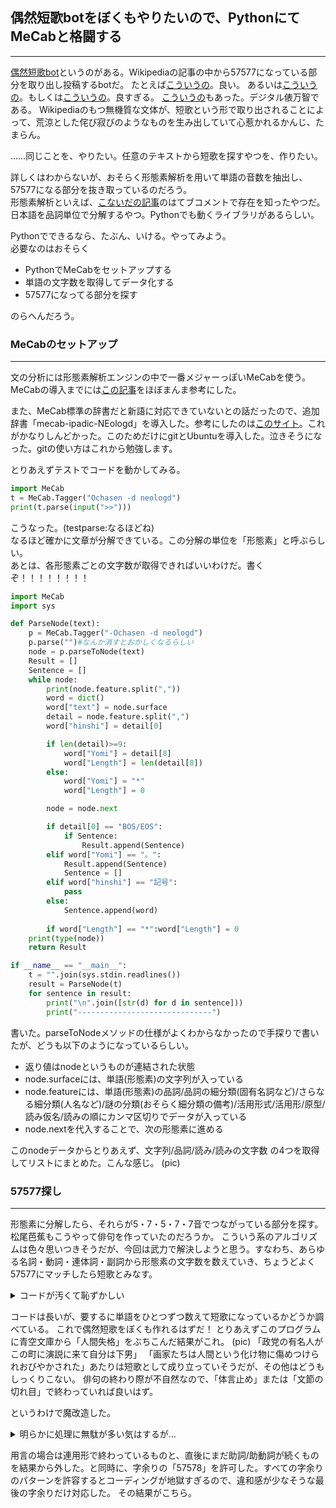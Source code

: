 ## 偶然短歌botをぼくもやりたいので、PythonにてMeCabと格闘する
---
[偶然短歌bot](https://twitter.com/g57577)というのがある。Wikipediaの記事の中から57577になっている部分を取り出し投稿するbotだ。
たとえば[こういうの](https://twitter.com/g57577/status/550141727835967488?ref_src=twsrc%5Etfw%7Ctwcamp%5Etweetembed%7Ctwterm%5E550141727835967488&ref_url=https%3A%2F%2Fwww.huffingtonpost.jp%2F2015%2F01%2F18%2Fwikipedia-tanka_n_6497840.html)。良い。
あるいは[こういうの](https://twitter.com/g57577/status/1148140241531875329)。もしくは[こういうの](https://twitter.com/g57577/status/1142054780019335168)。良すぎる。
[こういうの](https://twitter.com/g57577/status/1145256221265543169)もあった。デジタル俵万智である。
Wikipediaのもつ無機質な文体が、短歌という形で取り出されることによって、荒涼とした侘び寂びのようなものを生み出していて心惹かれるかんじ、たまらん。

……同じことを、やりたい。任意のテキストから短歌を探すやつを、作りたい。

詳しくはわからないが、おそらく形態素解析を用いて単語の音数を抽出し、57577になる部分を抜き取っているのだろう。  
形態素解析といえば、[こないだの記事](Link)のはてブコメントで存在を知ったやつだ。日本語を品詞単位で分解するやつ。Pythonでも動くライブラリがあるらしい。

Pythonでできるなら、たぶん、いける。やってみよう。  
必要なのはおそらく

* PythonでMeCabをセットアップする
* 単語の文字数を取得してデータ化する
* 57577になってる部分を探す

のらへんだろう。

### MeCabのセットアップ
---
文の分析には形態素解析エンジンの中で一番メジャーっぽいMeCabを使う。   
MeCabの導入までには[この記事](https://qiita.com/osyou-create/items/c7864a5200238d8678aa)をほぼまんま参考にした。

また、MeCab標準の辞書だと新語に対応できていないとの話だったので、追加辞書「mecab-ipadic-NEologd」を導入した。参考にしたのは[このサイト](https://www.pytry3g.com/entry/2018/04/24/143934)。これがかなりしんどかった。このためだけにgitとUbuntuを導入した。泣きそうになった。gitの使い方はこれから勉強します。

とりあえずテストでコードを動かしてみる。
```Python
import MeCab
t = MeCab.Tagger("Ochasen -d neologd")
print(t.parse(input(">>")))

```
こうなった。(testparse:なるほどね)  
なるほど確かに文章が分解できている。この分解の単位を「形態素」と呼ぶらしい。  
あとは、各形態素ごとの文字数が取得できればいいわけだ。書くぞ！！！！！！！！

```Python
import MeCab
import sys

def ParseNode(text):
    p = MeCab.Tagger("-Ochasen -d neologd")
    p.parse("")#なんか消すとおかしくなるらしい
    node = p.parseToNode(text)
    Result = []
    Sentence = []
    while node:
        print(node.feature.split(","))
        word = dict()
        word["text"] = node.surface
        detail = node.feature.split(",")
        word["hinshi"] = detail[0]

        if len(detail)>=9:
            word["Yomi"] = detail[8]
            word["Length"] = len(detail[8])
        else:
            word["Yomi"] = "*"
            word["Length"] = 0

        node = node.next

        if detail[0] == "BOS/EOS":
            if Sentence:
                Result.append(Sentence)
        elif word["Yomi"] == "。":
            Result.append(Sentence)
            Sentence = []
        elif word["hinshi"] == "記号":
            pass
        else:
            Sentence.append(word)
        
        if word["Length"] == "*":word["Length"] = 0
    print(type(node))
    return Result

if __name__ == "__main__":
    t = "".join(sys.stdin.readlines())
    result = ParseNode(t)
    for sentence in result:
        print("\n".join([str(d) for d in sentence]))
        print("------------------------------")
```
書いた。parseToNodeメソッドの仕様がよくわからなかったので手探りで書いたが、どうも以下のようになっているらしい。

* 返り値はnodeというものが連結された状態
* node.surfaceには、単語(形態素)の文字列が入っている 
* node.featureには、単語(形態素)の品詞/品詞の細分類(固有名詞など)/さらなる細分類(人名など)/謎の分類(おそらく細分類の備考)/活用形式/活用形/原型/読み仮名/読みの順にカンマ区切りでデータが入っている
* node.nextを代入することで、次の形態素に進める

このnodeデータからとりあえず、文字列/品詞/読み/読みの文字数 の4つを取得してリストにまとめた。こんな感じ。
(pic)
### 57577探し
---
形態素に分解したら、それらが5・7・5・7・7音でつながっている部分を探す。松尾芭蕉もこうやって俳句を作っていたのだろうか。
こういう系のアルゴリズムは色々思いつきそうだが、今回は武力で解決しようと思う。すなわち、あらゆる名詞・動詞・連体詞・副詞から形態素の文字数を数えていき、ちょうどよく57577にマッチしたら短歌とみなす。

<details><summary>コードが汚くて恥ずかしい</summary>

```Python
from split_node import ParseNode
import MeCab
import itertools
import sys

def FindTanka(text,neologd=False):
    """
    テキストをぶちこむと短歌のリストを返してくれる風流な関数。
    """
    Nodes = ParseNode(text,neologd=neologd)
    TankaPoint = (5,12,17,24,31,32)
    Tankas = []
    for sentence in Nodes:
        l = len(sentence)
        for n,StartWord in enumerate(sentence):
            if StartWord["Yomi"] =="*" or\
            StartWord["Hinshi"] not in ("名詞","動詞","連体詞","副詞"):continue
            sound = 0
            curpos = n
            tanka = ""
            tankalen = 0
            while sound<=31 and curpos<l:
                w = sentence[curpos]
                #句の始まりが助詞や助動詞でないかどうか
                if sound in TankaPoint:
                    if w["Hinshi"] not in ("名詞","動詞","連体詞","副詞"):
                        break       
                if w["Yomi"]!="*":
                    tanka += w["Text"]
                    sound += w["Length"]
                    if sound ==TankaPoint[tankalen]:
                        tankalen+=1
                    if tankalen == 5:
                        Tankas.append(tanka)
                        break
                curpos+=1
    return(Tankas)

if __name__ == "__main__":
    print(FindTanka(wikipedia(input("url:")),neologd = True))
```
</details>

コードは長いが、要するに単語をひとつずつ数えて短歌になっているかどうか調べている。
これで偶然短歌をぼくも作れるはずだ！
とりあえずこのプログラムに青空文庫から「人間失格」をぶちこんだ結果がこれ。
(pic)
「政党の有名人がこの町に演説に来て自分は下男」
「画家たちは人間という化け物に傷めつけられおびやかされた」あたりは短歌として成り立っていそうだが、その他はどうもしっくりこない。
俳句の終わり際が不自然なので、「体言止め」または「文節の切れ目」で終わっていれば良いはず。

というわけで魔改造した。
<details><summary>明らかに処理に無駄が多い気はするが…</summary>

```Python
from split_node import ParseNode
import MeCab
import itertools
import sys

JIRITSUGO = (
"動詞","形容詞","接続詞",
"名詞","副詞","連体詞","感動詞")#自立後のリスト
FUZOKUGO = ("助詞","助動詞")

def FindTanka(text,neologd=False):
    """
    テキストをぶちこむと短歌のリストを返してくれる風流な関数。
    """
    Nodes = ParseNode(text,neologd=neologd)
    TankaPoint = (5,12,17,24,31,32)
    Tankas = []
    for sentence in Nodes:
        l = len(sentence)
        for n,StartWord in enumerate(sentence):
            if StartWord["Yomi"] =="*" or\
            StartWord["Hinshi"] not in JIRITSUGO:continue
            sound = 0
            curpos = n
            tanka = ""
            tankalen = 0
            while sound<=32 and curpos<l:
                w = sentence[curpos]
                #句(57577)の始まりが助詞や助動詞でないかどうか
                if sound in TankaPoint and tankalen<=4:
                    if w["Hinshi"] not in ("名詞","動詞","連体詞","副詞","形容詞"):
                        break    
                if w["Yomi"]!="*":
                    tanka += w["Text"]
                    sound += w["Length"]
                    if sound ==TankaPoint[tankalen]:
                        tankalen+=1
                    if tankalen == 5:#短歌が完成した場合
                        if (w["Hinshi"] in JIRITSUGO and "連用" not in w["Katsuyo"])  or (curpos<l-1 and sentence[curpos+1]["Hinshi"] in JIRITSUGO):
                            Tankas.append(tanka)
                            break
                    if tankalen == 6:#31文字でうまく終わらなかった場合の安全策
                        Tankas.append(tanka)
                        break
                curpos+=1
                
    return(Tankas)

if __name__ == "__main__":
    print(FindTanka(aozora(input("url:")),neologd = True))
```

</details>

用言の場合は連用形で終わっているものと、直後にまだ助詞/助動詞が続くものを結果から外した。と同時に、字余りの「57578」を許可した。すべての字余りのパターンを許容するとコーディングが地獄すぎるので、違和感が少なそうな最後の字余りだけ対応した。
その結果がこちら。

